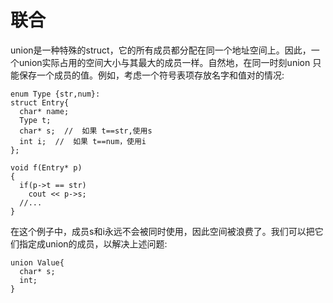 # 联合
union是一种特殊的struct，它的所有成员都分配在同一个地址空间上。因此，一个union实际占用的空间大小与其最大的成员一样。自然地，在同一时刻union
只能保存一个成员的值。例如，考虑一个符号表项存放名字和值对的情况:
```
enum Type {str,num}:
struct Entry{
  char* name;
  Type t;
  char* s;  //  如果 t==str,使用s
  int i;  //  如果 t==num，使用i
};

void f(Entry* p)
{
  if(p->t == str)
    cout << p->s;
  //...
}
```
在这个例子中，成员s和i永远不会被同时使用，因此空间被浪费了。我们可以把它们指定成union的成员，以解决上述问题:
```
union Value{
  char* s;
  int;
}
```

